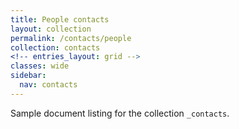 ```yaml
---
title: People contacts
layout: collection
permalink: /contacts/people
collection: contacts
<!-- entries_layout: grid -->
classes: wide
sidebar:
  nav: contacts
---
```


Sample document listing for the collection `_contacts`.